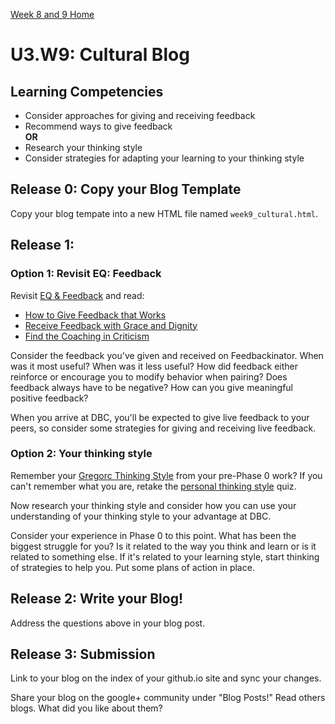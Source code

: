 [Week 8 and 9 Home](../)

# U3.W9: Cultural Blog 


## Learning Competencies
- Consider approaches for giving and receiving feedback
- Recommend ways to give feedback
<br>**OR**
- Research your thinking style
- Consider strategies for adapting your learning to your thinking style

## Release 0: Copy your Blog Template
Copy your blog tempate into a new HTML file named `week9_cultural.html`. 

## Release 1: 

### Option 1: Revisit EQ: Feedback 

Revisit [EQ & Feedback](http://vimeo.com/76762772) and read:
- [How to Give Feedback that Works](http://www.forbes.com/sites/prettyyoungprofessional/2011/05/16/how-to-give-feedback-that-works/)
- [Receive Feedback with Grace and Dignity](http://humanresources.about.com/cs/communication/ht/receivefeedback.htm)
- [Find the Coaching in Criticism](http://hbr.org/2014/01/find-the-coaching-in-criticism/ar/1)

Consider the feedback you've given and received on Feedbackinator. When was it most useful? When was it less useful? How did feedback either reinforce or encourage you to modify behavior when pairing? Does feedback always have to be negative? How can you give meaningful positive feedback?


When you arrive at DBC, you'll be expected to give live feedback to your peers, so consider some strategies for giving and receiving live feedback. 

### Option 2: Your thinking style

Remember your [Gregorc Thinking Style](http://web.cortland.edu/andersmd/learning/gregorc.htm) from your pre-Phase 0 work? If you can't remember what you are, retake the [personal thinking style](http://www.thelearningweb.net/personalthink.html) quiz. 

Now research your thinking style and consider how you can use your understanding of your thinking style to your advantage at DBC.

Consider your experience in Phase 0 to this point. What has been the biggest struggle for you? Is it related to the way you think and learn or is it related to something else. If it's related to your learning style, start thinking of strategies to help you. Put some plans of action in place. 


## Release 2: Write your Blog!
Address the questions above in your blog post. 

## Release 3: Submission
Link to your blog on the index of your github.io site and sync your changes. 

Share your blog on the google+ community under "Blog Posts!" Read others blogs. What did you like about them? 